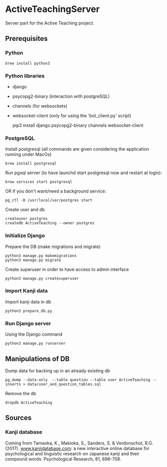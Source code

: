 # ActiveTeachingServer

Server part for the Active Teaching project.


## Prerequisites

### Python

    brew install python3

### Python libraries

* django
* psycopg2-binary (interaction with postgreSQL)
* channels (for websockets)
* websocket-client (only for using the 'bot_client.py' script)

    
    pip3 install django psycopg2-binary channels websocket-client
    
### PostgreSQL

Install postgresql (all commands are given considering the application running under MacOs)

    brew install postgresql
    
Run pgsql server (to have launchd start postgresql now and restart at login): 

    brew services start postgresql

OR if you don't want/need a background service:

    pg_ctl -D /usr/local/var/postgres start

Create user and db

    createuser postgres
    createdb ActiveTeaching --owner postgres


### Initialize Django

Prepare the DB (make migrations and migrate)

    python3 manage.py makemigrations
    python3 manage.py migrate
    
Create superuser in order to have access to admin interface

    python3 manage.py createsuperuser
    
### Import Kanji data
    
Import kanji data in db
    
    python3 prepare_db.py
    
   
### Run Django server
   
Using the Django command

    python3 manage.py runserver
    
## Manipulations of DB

Dump data for backing up in an already existing db

    pg_dump --data-only  --table question --table user ActiveTeaching --inserts > data/user_and_question_tables.sql


Remove the db
    
    dropdb ActiveTeaching 

    
## Sources

### Kanji database
   
   Coming from Tamaoka, K., Makioka, S., Sanders, S. & Verdonschot, R.G. (2017). 
www.kanjidatabase.com: a new interactive online database for psychological and linguistic research on Japanese kanji 
and their compound words. Psychological Research, 81, 696-708.
